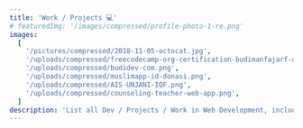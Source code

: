 ```yaml
---
title: 'Work / Projects 💻'
# featuredImg: '/images/compressed/profile-photo-1-re.png'
images:
  [
    '/pictures/compressed/2018-11-05-octocat.jpg',
    '/uploads/compressed/freecodecamp-org-certification-budimanfajarf-apis-and-microservices-2020-05-29.png',
    '/uploads/compressed/budidev-com.png',
    '/uploads/compressed/muslimapp-id-donasi.png',
    '/uploads/compressed/AIS-UNJANI-IQF.png',
    '/uploads/compressed/counseling-teacher-web-app.png',
  ]
description: 'List all Dev / Projects / Work in Web Development, include Backend and Frontend by Budiman Fajar Firdaus @budimanfajarf, a web developer from Bandung, Indonesia'
---
```


<!-- Combination of ☕ + ❤️ -->

<!-- * Personal Blog (this web): [link](/), [repo](https://github.com/budimanfajarf/blog)
* React Tic-Tac-Toe: [link](https://bff-tictactoe.herokuapp.com/), [repo](https://github.com/budimanfajarf/react-tictactoe)
* Github Page: [link](https://budimanfajarf.github.io), [repo](https://github.com/budimanfajarf/budimanfajarf.github.io)
* Counseling Teacher web app: [repo](https://github.com/budimanfajarf/bklaravel)
* Quote web app: [repo](https://github.com/budimanfajarf/kutipan)

See all my codes in [Github Repository](https://github.com/budimanfajarf) -->
